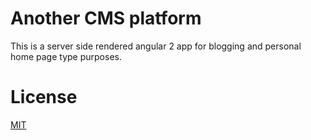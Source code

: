
# Another CMS platform

This is a server side rendered angular 2 app for blogging and personal home page type purposes.

# License
 [MIT](/LICENSE)